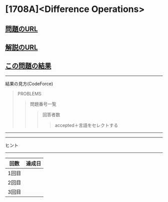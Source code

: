 # \[1708A\]\<Difference Operations\>

## [問題のURL](https://codeforces.com/problemset/problem/1708/A)

## [解説のURL](https://codeforces.com/blog/entry/104930)

## [この問題の結果](https://codeforces.com/contest/1708/status/A)

***

結果の見方(CodeForce)

> PROBLEMS
>> 問題番号一覧
>>> 回答者数
>>>> accepted＋言語をセレクトする 

 ***

---

ヒント




___

| 回数 | 達成日 |
| --- | ----- |
| 1回目 |  |
| 2回目 |  |
| 3回目 |  |